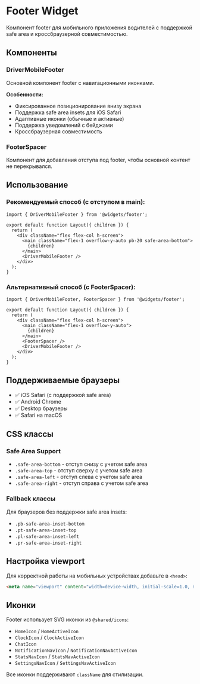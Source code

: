 # Footer Widget

Компонент footer для мобильного приложения водителей с поддержкой safe area и кроссбраузерной совместимостью.

## Компоненты

### DriverMobileFooter

Основной компонент footer с навигационными иконками.

**Особенности:**
- Фиксированное позиционирование внизу экрана
- Поддержка safe area insets для iOS Safari
- Адаптивные иконки (обычные и активные)
- Поддержка уведомлений с бейджами
- Кроссбраузерная совместимость

### FooterSpacer

Компонент для добавления отступа под footer, чтобы основной контент не перекрывался.

## Использование

### Рекомендуемый способ (с отступом в main):

```tsx
import { DriverMobileFooter } from '@widgets/footer';

export default function Layout({ children }) {
  return (
    <div className="flex flex-col h-screen">
      <main className="flex-1 overflow-y-auto pb-20 safe-area-bottom">
        {children}
      </main>
      <DriverMobileFooter />
    </div>
  );
}
```

### Альтернативный способ (с FooterSpacer):

```tsx
import { DriverMobileFooter, FooterSpacer } from '@widgets/footer';

export default function Layout({ children }) {
  return (
    <div className="flex flex-col h-screen">
      <main className="flex-1 overflow-y-auto">
        {children}
      </main>
      <FooterSpacer />
      <DriverMobileFooter />
    </div>
  );
}
```

## Поддерживаемые браузеры

- ✅ iOS Safari (с поддержкой safe area)
- ✅ Android Chrome
- ✅ Desktop браузеры
- ✅ Safari на macOS

## CSS классы

### Safe Area Support

- `.safe-area-bottom` - отступ снизу с учетом safe area
- `.safe-area-top` - отступ сверху с учетом safe area
- `.safe-area-left` - отступ слева с учетом safe area
- `.safe-area-right` - отступ справа с учетом safe area

### Fallback классы

Для браузеров без поддержки safe area insets:
- `.pb-safe-area-inset-bottom`
- `.pt-safe-area-inset-top`
- `.pl-safe-area-inset-left`
- `.pr-safe-area-inset-right`

## Настройка viewport

Для корректной работы на мобильных устройствах добавьте в `<head>`:

```html
<meta name="viewport" content="width=device-width, initial-scale=1.0, maximum-scale=1.0, user-scalable=no, viewport-fit=cover" />
```

## Иконки

Footer использует SVG иконки из `@shared/icons`:
- `HomeIcon` / `HomeActiveIcon`
- `ClockIcon` / `ClockActiveIcon`
- `ChatIcon`
- `NotificationNavIcon` / `NotificationNavActiveIcon`
- `StatsNavIcon` / `StatsNavActiveIcon`
- `SettingsNavIcon` / `SettingsNavActiveIcon`

Все иконки поддерживают `className` для стилизации.

